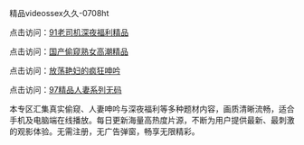 精品videossex久久-0708ht

点击访问：<a href="https://heiliaoxwd5i8.pages.dev">91老司机深夜福利精品</a>

点击访问：<a href="https://bered.pages.dev/">国产偷窥熟女高潮精品</a>

点击访问：<a href="https://rtj-3zo.pages.dev/">放荡艳妇的疯狂呻吟</a>

点击访问：<a href="https://vassv.pages.dev/">97精品人妻系列无码</a>

本专区汇集真实偷窥、人妻呻吟与深夜福利等多种题材内容，画质清晰流畅，适合手机及电脑端在线播放。每日更新海量高热度片源，不断为用户提供最新、最刺激的观影体验。无需注册，无广告弹窗，畅享无限精彩。

<span style="display:none;">[Canonical link](https://github.com/no20250708/no20250708 ）</span>
